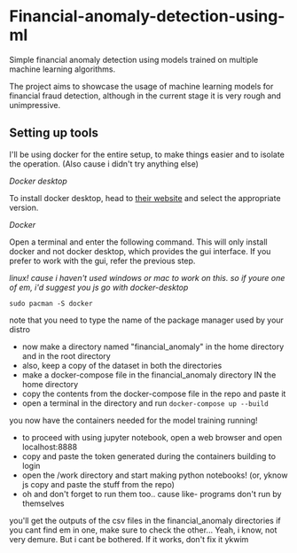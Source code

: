 # Financial-anomaly-detection-using-ml
Simple financial anomaly detection using models trained on multiple machine learning algorithms.

The project aims to showcase the usage of machine learning models for financial fraud detection, although in the current stage it is very rough and unimpressive.

## Setting up tools
I'll be using docker for the entire setup, to make things easier and to isolate the operation. (Also cause i didn't try anything else)

*Docker desktop*

To install docker desktop, head to [their website]([https://www.docker.com/](https://www.docker.com/products/docker-desktop/)) and select the appropriate version.

*Docker*

Open a terminal and enter the following command. This will only install docker and not docker desktop, which provides the gui interface. If you prefer to work with the gui, refer the previous step.

*linux! cause i haven't used windows or mac to work on this. so if youre one of em, i'd suggest you js go with docker-desktop*

`sudo pacman -S docker`

note that you need to type the name of the package manager used by your distro

- now make a directory named "financial_anomaly" in the home directory and in the root directory
- also, keep a copy of the dataset in both the directories
- make a docker-compose file in the financial_anomaly directory IN the home directory
- copy the contents from the docker-compose file in the repo and paste it
- open a terminal in the directory and run
`docker-compose up --build`

you now have the containers needed for the model training running!

- to proceed with using jupyter notebook, open a web browser and open localhost:8888
- copy and paste the token generated during the containers building to login
- open the /work directory and start making python notebooks! (or, yknow js copy and paste the stuff from the repo)
- oh and don't forget to run them too.. cause like- programs don't run by themselves

you'll get the outputs of the csv files in the financial_anomaly directories
if you cant find em in one, make sure to check the other... Yeah, i know, not very demure. But i cant be bothered. If it works, don't fix it ykwim
